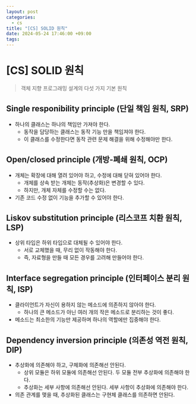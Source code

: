 ```yaml
---
layout: post
categories:
  - cs
title: "[CS] SOLID 원칙"
date: 2024-05-24 17:46:00 +09:00
tags:
---
```

# \[CS] SOLID 원칙

>객체 지향 프로그래밍 설계의 다섯 가지 기본 원칙

## Single responibility principle (단일 책임 원칙, SRP)

- 하나의 클래스는 하나의 책임만 가져야 한다.
	- 동작을 담당하는 클래스는 동작 기능 만을 책임져야 한다.
	- 이 클래스를 수정한다면 동작 관련 문제 해결을 위해 수정해야만 한다.

## Open/closed principle (개방-폐쇄 원칙, OCP)

- 개체는 확장에 대해 열려 있어야 하고, 수정에 대해 닫혀 있어야 한다.
	- 개체를 상속 받는 개체는 동작(추상화)은 변경할 수 있다.
	- 하지만, 개체 자체를 수정할 수는 없다.
- 기존 코드 수정 없이 기능을 추가할 수 있어야 한다.

## Liskov substitution principle (리스코프 치환 원칙, LSP)

- 상위 타입은 하위 타입으로 대체될 수 있어야 한다.
	- 서로 교체했을 때, 무리 없이 작동해야 한다.
	- 즉, 자료형을 만들 때 모든 경우를 고려해 만들어야 한다.

## Interface segregation principle (인터페이스 분리 원칙, ISP)

- 클라이언트가 자신이 용하지 않는 메소드에 의존하지 않아야 한다.
	- 하나의 큰 메소드가 아닌 여러 개의 작은 메소드로 분리하는 것이 좋다.
- 메소드는 최소한의 기능만 제공하며 하나의 역할에만 집중해야 한다.

## Dependency inversion principle (의존성 역전 원칙, DIP)

- 추상화에 의존해야 하고, 구체화에 의존해선 안된다.
	- 상위 모듈은 하위 모듈에 의존해선 안된다. 두 모듈 전부 추상화에 의존해야 한다.
	- 추상화는 세부 사항에 의존해선 안된다. 세부 사항이 추상화에 의존해야 한다.
- 의존 관계를 맺을 때, 추상화된 클래스는 구현체 클래스를 의존하면 안된다.